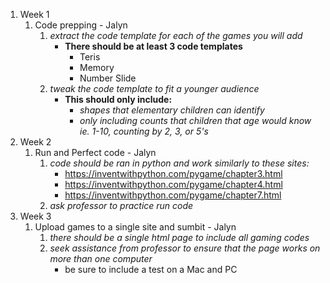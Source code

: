 1. Week 1
   1. Code prepping - Jalyn
      1. *extract the code template for each of the games you will add*
         * **There should be at least 3 code templates**
             - Teris
             - Memory
             - Number Slide
      2. *tweak the code template to fit a younger audience*
          * **This should only include:**
              - _shapes that elementary children can identify_
              - _only including counts that children that age would know ie. 1-10, counting by 2, 3, or 5's_
2. Week 2
   1. Run and Perfect code - Jalyn
      1. *code should be ran in python and work similarly to these sites:*
            - https://inventwithpython.com/pygame/chapter3.html
            - https://inventwithpython.com/pygame/chapter4.html
            - https://inventwithpython.com/pygame/chapter7.html
      2. *ask professor to practice run code*
3. Week 3
   1. Upload games to a single site and sumbit - Jalyn
        1. *there should be a single html page to include all gaming codes*
        2. *seek assistance from professor to ensure that the page works on more than one computer*
            - be sure to include a test on a Mac and PC
